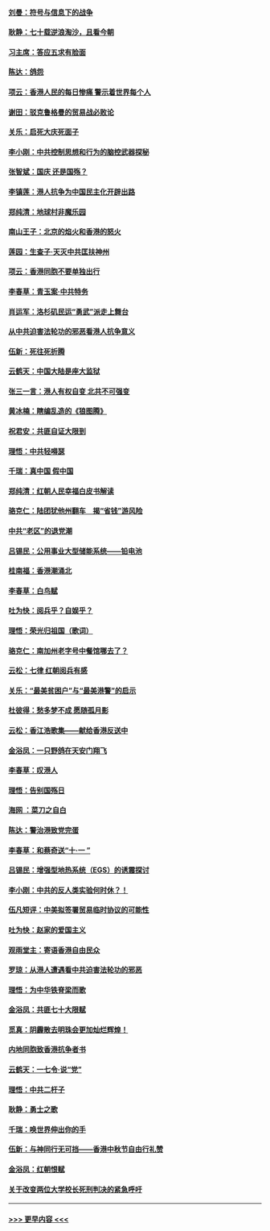 #### [刘曼：符号与信息下的战争](../pages/nsc993/n11564655.md?t=10040255) 
#### [耿静：七十载逆浪淘沙，且看今朝](../pages/nsc993/n11564520.md?t=10040255) 
#### [习主席：答应五求有脸面](../pages/nsc993/n11563953.md?t=10040255) 
#### [陈达：鸽怨](../pages/nsc993/n11561879.md?t=10040255) 
#### [项云：香港人民的每日惨痛  警示着世界每个人](../pages/nsc993/n11559273.md?t=10040255) 
#### [谢田：驳克鲁格曼的贸易战必败论](../pages/nsc993/n11555840.md?t=10040255) 
#### [关乐：启死大庆死面子](../pages/nsc993/n11556823.md?t=10040255) 
#### [李小刚：中共控制思想和行为的脑控武器探秘](../pages/nsc993/n11556776.md?t=10040255) 
#### [张智斌：国庆  还是国殇？](../pages/nsc993/n11556617.md?t=10040255) 
#### [李镇莲：港人抗争为中国民主化开辟出路](../pages/nsc993/n11556570.md?t=10040255) 
#### [郑纯清：地球村非魔乐园](../pages/nsc993/n11555415.md?t=10040255) 
#### [南山王子：北京的焰火和香港的怒火](../pages/nsc993/n11555318.md?t=10040255) 
#### [莲园：生查子·天灭中共匡扶神州](../pages/nsc993/n11555302.md?t=10040255) 
#### [项云：香港同胞不要单独出行](../pages/nsc993/n11555276.md?t=10040255) 
#### [李春草：青玉案‧中共特务](../pages/nsc993/n11552356.md?t=10040255) 
#### [肖运军：洛杉矶民运“勇武”派走上舞台](../pages/nsc993/n11551595.md?t=10040255) 
#### [从中共迫害法轮功的邪恶看港人抗争意义](../pages/nsc993/n11540858.md?t=10040255) 
#### [伍新：死往死折腾](../pages/nsc993/n11550174.md?t=10040255) 
#### [云鹤天：中国大陆是座大监狱](../pages/nsc993/n11550155.md?t=10040255) 
#### [张三一言：港人有权自变 北共不可强变](../pages/nsc993/n11550132.md?t=10040255) 
#### [黄冰楠：瞎编乱造的《狼图腾》](../pages/nsc993/n11550082.md?t=10040255) 
#### [祝君安：共匪自证大限到](../pages/nsc993/n11550041.md?t=10040255) 
#### [理悟：中共轻嘚瑟](../pages/nsc993/n11547978.md?t=10040255) 
#### [千瑞：真中国 假中国](../pages/nsc993/n11547865.md?t=10040255) 
#### [郑纯清：红朝人民幸福白皮书解读](../pages/nsc993/n11547499.md?t=10040255) 
#### [骆克仁：陆团犹他州翻车　揭“省钱”游风险](../pages/nsc993/n11546977.md?t=10040255) 
#### [中共“老区”的退党潮](../pages/nsc993/n11545995.md?t=10040255) 
#### [吕锡民：公用事业大型储能系统——铅电池](../pages/nsc993/n11545701.md?t=10040255) 
#### [桂南福：香港潮涌北](../pages/nsc993/n11545682.md?t=10040255) 
#### [李春草：白鸟赋](../pages/nsc993/n11545663.md?t=10040255) 
#### [吐为快：阅兵乎？自娱乎？](../pages/nsc993/n11545625.md?t=10040255) 
#### [理悟：荣光归祖国（歌词）](../pages/nsc993/n11545616.md?t=10040255) 
#### [骆克仁：南加州老字号中餐馆哪去了？](../pages/nsc993/n11545120.md?t=10040255) 
#### [云松：七律 红朝阅兵有感](../pages/nsc993/n11542394.md?t=10040255) 
#### [关乐：“最美贫困户”与“最美港警”的启示](../pages/nsc993/n11542252.md?t=10040255) 
#### [杜彼得：愁多梦不成 愿随孤月影](../pages/nsc993/n11540296.md?t=10040255) 
#### [云松：香江浩歌集——献给香港反送中](../pages/nsc993/n11540149.md?t=10040255) 
#### [金浴凤：一只野鸽在天安门翔飞](../pages/nsc993/n11540280.md?t=10040255) 
#### [李春草：叹港人](../pages/nsc993/n11540119.md?t=10040255) 
#### [理悟：告别国殇日](../pages/nsc993/n11539610.md?t=10040255) 
#### [海网 ：菜刀之自白](../pages/nsc993/n11539597.md?t=10040255) 
#### [陈达：警治港致党完蛋](../pages/nsc993/n11538127.md?t=10040255) 
#### [李春草：和蔡奇送“十·一 ”](../pages/nsc993/n11537810.md?t=10040255) 
#### [吕锡民：增强型地热系统（EGS）的诱震探讨](../pages/nsc993/n11537765.md?t=10040255) 
#### [李小刚：中共的反人类实验何时休？！](../pages/nsc993/n11537669.md?t=10040255) 
#### [伍凡短评：中美拟签署贸易临时协议的可能性](../pages/nsc993/n11536773.md?t=10040255) 
#### [吐为快：赵家的爱国主义](../pages/nsc993/n11536750.md?t=10040255) 
#### [观雨堂主：寄语香港自由民众](../pages/nsc993/n11536735.md?t=10040255) 
#### [罗琼：从港人遭遇看中共迫害法轮功的邪恶](../pages/nsc993/n11507862.md?t=10040255) 
#### [理悟：为中华铁脊梁而歌](../pages/nsc993/n11534458.md?t=10040255) 
#### [金浴凤：共匪七十大限赋](../pages/nsc993/n11534434.md?t=10040255) 
#### [觅真：阴霾散去明珠会更加灿烂辉煌！](../pages/nsc993/n11531858.md?t=10040255) 
#### [内地同胞致香港抗争者书](../pages/nsc993/n11531645.md?t=10040255) 
#### [云鹤天：一七令‧说“党”](../pages/nsc993/n11529099.md?t=10040255) 
#### [理悟：中共二杆子](../pages/nsc993/n11529046.md?t=10040255) 
#### [耿静：勇士之歌](../pages/nsc993/n11527562.md?t=10040255) 
#### [千瑞：唤世界伸出你的手](../pages/nsc993/n11526942.md?t=10040255) 
#### [伍新：与神同行无可挡——香港中秋节自由行礼赞](../pages/nsc993/n11526801.md?t=10040255) 
#### [金浴凤：红朝恨赋](../pages/nsc993/n11524312.md?t=10040255) 
#### [关于改变两位大学校长死刑判决的紧急呼吁](../pages/nsc993/n11524103.md?t=10040255) 

----
#### [ >>> 更早内容 <<< ](../indexes/nsc993-earlier.md)
